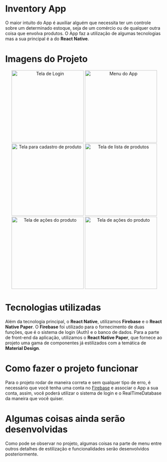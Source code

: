 # Inventory App
O maior intuito do App é auxiliar alguém que necessita ter um controle sobre um determinado estoque, seja de um comércio ou de qualquer outra coisa que envolva produtos. O App faz a utilização de algumas tecnologias mas a sua principal é a do <b>React Native</b>.

# Imagens do Projeto
<p align="center">
<img src="https://i.imgur.com/6k674C8.jpg" width="230" alt="Tela de Login" />
<img src="https://i.imgur.com/qgP2SGp.jpg" width="230" alt="Menu do App" />
<img src="https://i.imgur.com/Pn3OZel.jpg" width="230" alt="Tela para cadastro de produto" />
<img src="https://i.imgur.com/lp4Op1z.jpg" width="230" alt="Tela de lista de produtos" />
<img src="https://i.imgur.com/o2ezEyf.jpg" width="230" alt="Tela de ações do produto" />
<img src="https://i.imgur.com/8LlywWo.jpg" width="230" alt="Tela de ações do produto" />
</p>

# Tecnologias utilizadas
Além da tecnologia principal, o <b>React Native</b>, utilizamos <b>Firebase</b> e o <b>React Native Paper</b>. O <b>Firebase</b> foi utilizado para o fornecimento de duas funções, que é o sistema de login (Auth) e o banco de dados. Para a parte de front-end da aplicação, utilizamos o <b>React Native Paper</b>, que fornece ao projeto uma gama de componentes já estilizados com a temática de <b>Material Design</b>.

# Como fazer o projeto funcionar
Para o projeto rodar de maneira correta e sem qualquer tipo de erro, é necessário que você tenha uma conta no [Firebase](firebase.com) e associar o App a sua conta, assim, você poderá utilizar o sistema de login e o RealTimeDatabase da maneira que você quiser.

# Algumas coisas ainda serão desenvolvidas
Como pode se observar no projeto, algumas coisas na parte de menu entre outros detalhes de estilização e funcionalidades serão desenvolvidos posteriormente.
